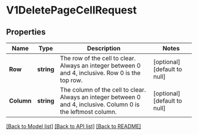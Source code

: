 # V1DeletePageCellRequest

## Properties
Name | Type | Description | Notes
------------ | ------------- | ------------- | -------------
**Row** | **string** | The row of the cell to clear. Always an integer between 0 and 4, inclusive. Row 0 is the top row. | [optional] [default to null]
**Column** | **string** | The column of the cell to clear. Always an integer between 0 and 4, inclusive. Column 0 is the leftmost column. | [optional] [default to null]

[[Back to Model list]](../README.md#documentation-for-models) [[Back to API list]](../README.md#documentation-for-api-endpoints) [[Back to README]](../README.md)

